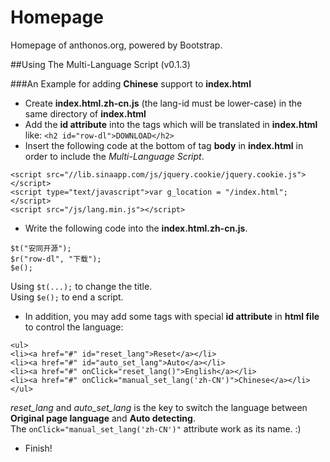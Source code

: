 Homepage
========

Homepage of anthonos.org, powered by Bootstrap.

##Using The Multi-Language Script (v0.1.3)

###An Example for adding **Chinese** support to **index.html**
* Create **index.html.zh-cn.js** (the lang-id must be lower-case) in the same directory of **index.html**
* Add the **id attribute** into the tags which will be translated in **index.html** like: `<h2 id="row-dl">DOWNLOAD</h2>`
* Insert the following code at the bottom of tag **body** in **index.html** in order to include the *Multi-Language Script*.
```
<script src="//lib.sinaapp.com/js/jquery.cookie/jquery.cookie.js"></script>
<script type="text/javascript">var g_location = "/index.html";</script>
<script src="/js/lang.min.js"></script>
```
* Write the following code into the **index.html.zh-cn.js**.
```
$t("安同开源");
$r("row-dl", "下载");
$e();
```
Using `$t(...);` to change the title.  
Using `$e();` to end a script.
* In addition, you may add some tags with special **id attribute** in **html file** to control the language: 
```
<ul>
<li><a href="#" id="reset_lang">Reset</a></li>
<li><a href="#" id="auto_set_lang">Auto</a></li>
<li><a href="#" onClick="reset_lang()">English</a></li>
<li><a href="#" onClick="manual_set_lang('zh-CN')">Chinese</a></li>
</ul>
```
*reset_lang* and *auto_set_lang* is the key to switch the language between **Original page language** and **Auto detecting**.  
The `onClick="manual_set_lang('zh-CN')"` attribute work as its name. :)
* Finish!
